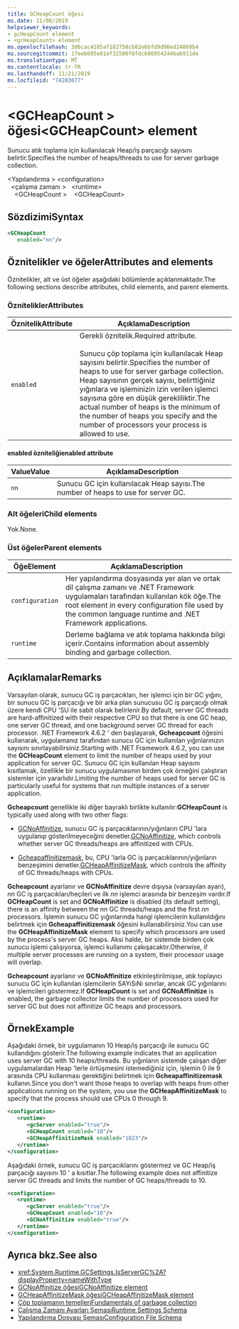 ```yaml
---
title: GCHeapCount öğesi
ms.date: 11/08/2019
helpviewer_keywords:
- gcHeapCount element
- <gcHeapCount> element
ms.openlocfilehash: 3d6cac4185af182758cb82e6bfd9d96ed24869b4
ms.sourcegitcommit: 17ee6605e01ef32506f8fdc686954244ba6911de
ms.translationtype: MT
ms.contentlocale: tr-TR
ms.lasthandoff: 11/21/2019
ms.locfileid: "74283077"
---
```

# <a name="gcheapcount-element"></a><span data-ttu-id="d1b70-102">\<GCHeapCount > öğesi</span><span class="sxs-lookup"><span data-stu-id="d1b70-102">\<GCHeapCount> element</span></span>

<span data-ttu-id="d1b70-103">Sunucu atık toplama için kullanılacak Heap/iş parçacığı sayısını belirtir.</span><span class="sxs-lookup"><span data-stu-id="d1b70-103">Specifies the number of heaps/threads to use for server garbage collection.</span></span>

<span data-ttu-id="d1b70-104">\<Yapılandırma > </span><span class="sxs-lookup"><span data-stu-id="d1b70-104">\<configuration></span></span>\
<span data-ttu-id="d1b70-105">&nbsp;&nbsp;\<çalışma zamanı > </span><span class="sxs-lookup"><span data-stu-id="d1b70-105">&nbsp;&nbsp;\<runtime></span></span>\
<span data-ttu-id="d1b70-106">&nbsp;&nbsp;&nbsp;&nbsp;\<GCHeapCount ></span><span class="sxs-lookup"><span data-stu-id="d1b70-106">&nbsp;&nbsp;&nbsp;&nbsp;\<GCHeapCount></span></span>

## <a name="syntax"></a><span data-ttu-id="d1b70-107">Sözdizimi</span><span class="sxs-lookup"><span data-stu-id="d1b70-107">Syntax</span></span>

```xml
<GCHeapCount
   enabled="nn"/>
```

## <a name="attributes-and-elements"></a><span data-ttu-id="d1b70-108">Öznitelikler ve öğeler</span><span class="sxs-lookup"><span data-stu-id="d1b70-108">Attributes and elements</span></span>

<span data-ttu-id="d1b70-109">Öznitelikler, alt ve üst öğeler aşağıdaki bölümlerde açıklanmaktadır.</span><span class="sxs-lookup"><span data-stu-id="d1b70-109">The following sections describe attributes, child elements, and parent elements.</span></span>

### <a name="attributes"></a><span data-ttu-id="d1b70-110">Öznitelikler</span><span class="sxs-lookup"><span data-stu-id="d1b70-110">Attributes</span></span>

|<span data-ttu-id="d1b70-111">Öznitelik</span><span class="sxs-lookup"><span data-stu-id="d1b70-111">Attribute</span></span>|<span data-ttu-id="d1b70-112">Açıklama</span><span class="sxs-lookup"><span data-stu-id="d1b70-112">Description</span></span>|
|---------------|-----------------|
|`enabled`|<span data-ttu-id="d1b70-113">Gerekli öznitelik.</span><span class="sxs-lookup"><span data-stu-id="d1b70-113">Required attribute.</span></span><br /><br /><span data-ttu-id="d1b70-114">Sunucu çöp toplama için kullanılacak Heap sayısını belirtir.</span><span class="sxs-lookup"><span data-stu-id="d1b70-114">Specifies the number of heaps to use for server garbage collection.</span></span> <span data-ttu-id="d1b70-115">Heap sayısının gerçek sayısı, belirttiğiniz yığınlara ve işleminizin izin verilen işlemci sayısına göre en düşük gerekliliktir.</span><span class="sxs-lookup"><span data-stu-id="d1b70-115">The actual number of heaps is the minimum of the number of heaps you specify and the number of processors your process is allowed to use.</span></span> |

#### <a name="enabled-attribute"></a><span data-ttu-id="d1b70-116">enabled özniteliği</span><span class="sxs-lookup"><span data-stu-id="d1b70-116">enabled attribute</span></span>

|<span data-ttu-id="d1b70-117">Value</span><span class="sxs-lookup"><span data-stu-id="d1b70-117">Value</span></span>|<span data-ttu-id="d1b70-118">Açıklama</span><span class="sxs-lookup"><span data-stu-id="d1b70-118">Description</span></span>|
|-----------|-----------------|
|`nn`|<span data-ttu-id="d1b70-119">Sunucu GC için kullanılacak Heap sayısı.</span><span class="sxs-lookup"><span data-stu-id="d1b70-119">The number of heaps to use for server GC.</span></span>|

### <a name="child-elements"></a><span data-ttu-id="d1b70-120">Alt öğeleri</span><span class="sxs-lookup"><span data-stu-id="d1b70-120">Child elements</span></span>

<span data-ttu-id="d1b70-121">Yok.</span><span class="sxs-lookup"><span data-stu-id="d1b70-121">None.</span></span>

### <a name="parent-elements"></a><span data-ttu-id="d1b70-122">Üst öğeler</span><span class="sxs-lookup"><span data-stu-id="d1b70-122">Parent elements</span></span>

|<span data-ttu-id="d1b70-123">Öğe</span><span class="sxs-lookup"><span data-stu-id="d1b70-123">Element</span></span>|<span data-ttu-id="d1b70-124">Açıklama</span><span class="sxs-lookup"><span data-stu-id="d1b70-124">Description</span></span>|
|-------------|-----------------|
|`configuration`|<span data-ttu-id="d1b70-125">Her yapılandırma dosyasında yer alan ve ortak dil çalışma zamanı ve .NET Framework uygulamaları tarafından kullanılan kök öğe.</span><span class="sxs-lookup"><span data-stu-id="d1b70-125">The root element in every configuration file used by the common language runtime and .NET Framework applications.</span></span>|
|`runtime`|<span data-ttu-id="d1b70-126">Derleme bağlama ve atık toplama hakkında bilgi içerir.</span><span class="sxs-lookup"><span data-stu-id="d1b70-126">Contains information about assembly binding and garbage collection.</span></span>|

## <a name="remarks"></a><span data-ttu-id="d1b70-127">Açıklamalar</span><span class="sxs-lookup"><span data-stu-id="d1b70-127">Remarks</span></span>

<span data-ttu-id="d1b70-128">Varsayılan olarak, sunucu GC iş parçacıkları, her işlemci için bir GC yığını, bir sunucu GC iş parçacığı ve bir arka plan sunucusu GC iş parçacığı olmak üzere kendi CPU 'SU ile sabit olarak belirlenir.</span><span class="sxs-lookup"><span data-stu-id="d1b70-128">By default, server GC threads are hard-affinitized with their respective CPU so that there is one GC heap, one server GC thread, and one background server GC thread for each processor.</span></span> <span data-ttu-id="d1b70-129">.NET Framework 4.6.2 ' den başlayarak, **Gcheapcount** öğesini kullanarak, uygulamanız tarafından sunucu GC için kullanılan yığınlarınızın sayısını sınırlayabilirsiniz.</span><span class="sxs-lookup"><span data-stu-id="d1b70-129">Starting with .NET Framework 4.6.2, you can use the **GCHeapCount** element to limit the number of heaps used by your application for server GC.</span></span> <span data-ttu-id="d1b70-130">Sunucu GC için kullanılan Heap sayısını kısıtlamak, özellikle bir sunucu uygulamasının birden çok örneğini çalıştıran sistemler için yararlıdır.</span><span class="sxs-lookup"><span data-stu-id="d1b70-130">Limiting the number of heaps used for server GC is particularly useful for systems that run multiple instances of a server application.</span></span>

<span data-ttu-id="d1b70-131">**Gcheapcount** genellikle iki diğer bayraklı birlikte kullanılır:</span><span class="sxs-lookup"><span data-stu-id="d1b70-131">**GCHeapCount** is typically used along with two other flags:</span></span>

- <span data-ttu-id="d1b70-132">[GCNoAffinitize](gcnoaffinitize-element.md), sunucu GC iş parçacıklarının/yığınların CPU 'lara uygulanıp gösterilmeyeceğini denetler.</span><span class="sxs-lookup"><span data-stu-id="d1b70-132">[GCNoAffinitize](gcnoaffinitize-element.md), which controls whether server GC threads/heaps are affinitized with CPUs.</span></span>

- <span data-ttu-id="d1b70-133">[Gcheapaffinitizemask](gcheapaffinitizemask-element.md), bu, CPU 'larla GC iş parçacıklarının/yığınların benzeşimini denetler.</span><span class="sxs-lookup"><span data-stu-id="d1b70-133">[GCHeapAffinitizeMask](gcheapaffinitizemask-element.md), which controls the affinity of GC threads/heaps with CPUs.</span></span>

<span data-ttu-id="d1b70-134">**Gcheapcount** ayarlanır ve **GCNoAffinitize** devre dışıysa (varsayılan ayarı), *nn* GC iş parçacıkları/heçileri ve ilk *nn* işlemci arasında bir benzeşim vardır.</span><span class="sxs-lookup"><span data-stu-id="d1b70-134">If **GCHeapCount** is set and **GCNoAffinitize** is disabled (its default setting), there is an affinity between the *nn* GC threads/heaps and the first *nn* processors.</span></span> <span data-ttu-id="d1b70-135">İşlemin sunucu GC yığınlarında hangi işlemcilerin kullanıldığını belirtmek için **Gcheapaffinitizemask** öğesini kullanabilirsiniz.</span><span class="sxs-lookup"><span data-stu-id="d1b70-135">You can use the **GCHeapAffinitizeMask** element to specify which processors are used by the process's server GC heaps.</span></span> <span data-ttu-id="d1b70-136">Aksi halde, bir sistemde birden çok sunucu işlemi çalışıyorsa, işlemci kullanımı çakışacaktır.</span><span class="sxs-lookup"><span data-stu-id="d1b70-136">Otherwise, if multiple server processes are running on a system, their processor usage will overlap.</span></span>

<span data-ttu-id="d1b70-137">**Gcheapcount** ayarlanır ve **GCNoAffinitize** etkinleştirilmişse, atık toplayıcı sunucu GC için kullanılan işlemcilerin SAYıSıNı sınırlar, ancak GC yığınlarını ve işlemcileri göstermez.</span><span class="sxs-lookup"><span data-stu-id="d1b70-137">If **GCHeapCount** is set and **GCNoAffinitize** is enabled, the garbage collector limits the number of processors used for server GC but does not affinitize GC heaps and processors.</span></span>

## <a name="example"></a><span data-ttu-id="d1b70-138">Örnek</span><span class="sxs-lookup"><span data-stu-id="d1b70-138">Example</span></span>

<span data-ttu-id="d1b70-139">Aşağıdaki örnek, bir uygulamanın 10 Heap/iş parçacığı ile sunucu GC kullandığını gösterir.</span><span class="sxs-lookup"><span data-stu-id="d1b70-139">The following example indicates that an application uses server GC with 10 heaps/threads.</span></span> <span data-ttu-id="d1b70-140">Bu yığınların sistemde çalışan diğer uygulamalardan Heap 'lerle örtüşmesini istemediğiniz için, işlemin 0 ile 9 arasında CPU kullanması gerektiğini belirtmek için **Gcheapaffinitizemask** kullanın.</span><span class="sxs-lookup"><span data-stu-id="d1b70-140">Since you don't want those heaps to overlap with heaps from other applications running on the system, you use the **GCHeapAffinitizeMask** to specify that the process should use CPUs 0 through 9.</span></span>

```xml
<configuration>
   <runtime>
      <gcServer enabled="true"/>
      <GCHeapCount enabled="10"/>
      <GCHeapAffinitizeMask enabled="1023"/>
   </runtime>
</configuration>
```

<span data-ttu-id="d1b70-141">Aşağıdaki örnek, sunucu GC iş parçacıklarını göstermez ve GC Heap/iş parçacığı sayısını 10 ' a kısıtlar.</span><span class="sxs-lookup"><span data-stu-id="d1b70-141">The following example does not affinitize server GC threads and limits the number of GC heaps/threads to 10.</span></span>

```xml
<configuration>
   <runtime>
      <gcServer enabled="true"/>
      <GCHeapCount enabled="10"/>
      <GCNoAffinitize enabled="true"/>
   </runtime>
</configuration>
```

## <a name="see-also"></a><span data-ttu-id="d1b70-142">Ayrıca bkz.</span><span class="sxs-lookup"><span data-stu-id="d1b70-142">See also</span></span>

- <xref:System.Runtime.GCSettings.IsServerGC%2A?displayProperty=nameWithType>
- [<span data-ttu-id="d1b70-143">GCNoAffinitize öğesi</span><span class="sxs-lookup"><span data-stu-id="d1b70-143">GCNoAffinitize element</span></span>](gcnoaffinitize-element.md)
- [<span data-ttu-id="d1b70-144">GCHeapAffinitizeMask öğesi</span><span class="sxs-lookup"><span data-stu-id="d1b70-144">GCHeapAffinitizeMask element</span></span>](gcheapaffinitizemask-element.md)
- [<span data-ttu-id="d1b70-145">Çöp toplamanın temelleri</span><span class="sxs-lookup"><span data-stu-id="d1b70-145">Fundamentals of garbage collection</span></span>](../../../../standard/garbage-collection/fundamentals.md)
- [<span data-ttu-id="d1b70-146">Çalışma Zamanı Ayarları Şeması</span><span class="sxs-lookup"><span data-stu-id="d1b70-146">Runtime Settings Schema</span></span>](index.md)
- [<span data-ttu-id="d1b70-147">Yapılandırma Dosyası Şeması</span><span class="sxs-lookup"><span data-stu-id="d1b70-147">Configuration File Schema</span></span>](../index.md)
